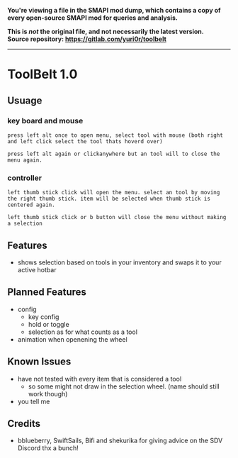 **You're viewing a file in the SMAPI mod dump, which contains a copy of every open-source SMAPI mod
for queries and analysis.**

**This is _not_ the original file, and not necessarily the latest version.**  
**Source repository: https://gitlab.com/yuri0r/toolbelt**

----

# ToolBelt 1.0

## Usuage

### **key board and mouse**
    press left alt once to open menu, select tool with mouse (both right and left click select the tool thats hoverd over) 

    press left alt again or clickanywhere but an tool will to close the menu again.
  
### **controller**
    left thumb stick click will open the menu. select an tool by moving the right thumb stick. item will be selected when thumb stick is centered again.

    left thumb stick click or b button will close the menu without making a selection

## Features
- shows selection based on tools in your inventory and swaps it to your active hotbar

## Planned Features
- config
    - key config
    - hold or toggle 
    - selection as for what counts as a tool
- animation when openening the wheel

## Known Issues
- have not tested with every item that is considered a tool 
  - so some might not draw in the selection wheel. (name should still work though)
- you tell me

## Credits 
- bblueberry, SwiftSails, Bifi and shekurika for giving advice on the SDV Discord thx a bunch!
